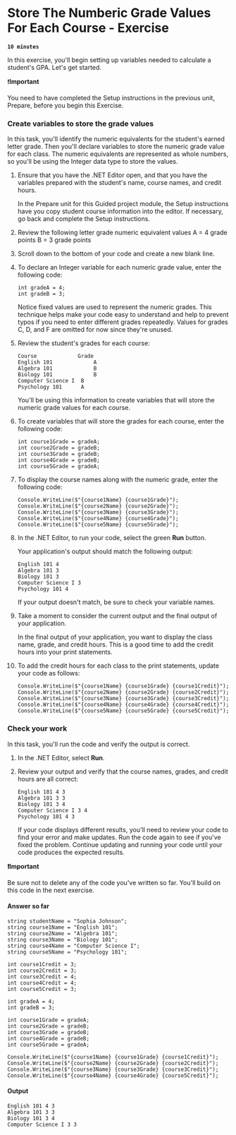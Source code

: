 # Store The Numberic Grade Values For Each Course - Exercise

**`10 minutes`**

In this exercise, you'll begin setting up variables needed to calculate a student's GPA. Let's get started.

❗**Important**

You need to have completed the Setup instructions in the previous unit, Prepare, before you begin this Exercise.

### Create variables to store the grade values

In this task, you'll identify the numeric equivalents for the student's earned letter grade. Then you'll declare variables to store the numeric grade value for each class. The numeric equivalents are represented as whole numbers, so you'll be using the Integer data type to store the values.

1. Ensure that you have the .NET Editor open, and that you have the variables prepared with the student's name, course names, and credit hours.

     In the Prepare unit for this Guided project module, the Setup instructions have you copy student course information into the editor. If necessary, go back and complete the Setup instructions.

2. Review the following letter grade numeric equivalent values A = 4 grade points B = 3 grade points

3. Scroll down to the bottom of your code and create a new blank line.

4. To declare an Integer variable for each numeric grade value, enter the following code:

     ```
     int gradeA = 4;
     int gradeB = 3;
     ```

     Notice fixed values are used to represent the numeric grades. This technique helps make your code easy to understand and help to prevent typos if you need to enter different grades repeatedly. Values for grades C, D, and F are omitted for now since they're unused.

5. Review the student's grades for each course:

     ```
     Course			    Grade		
     English 101		     A
     Algebra 101		     B
     Biology 101		     B
     Computer Science I	 B
     Psychology 101	     A
     ```

     You'll be using this information to create variables that will store the numeric grade values for each course.

6. To create variables that will store the grades for each course, enter the following code:

     ```
     int course1Grade = gradeA;
     int course2Grade = gradeB;
     int course3Grade = gradeB;
     int course4Grade = gradeB;
     int course5Grade = gradeA;
     ```

7. To display the course names along with the numeric grade, enter the following code:

     ```
     Console.WriteLine($"{course1Name} {course1Grade}");
     Console.WriteLine($"{course2Name} {course2Grade}");
     Console.WriteLine($"{course3Name} {course3Grade}");
     Console.WriteLine($"{course4Name} {course4Grade}");
     Console.WriteLine($"{course5Name} {course5Grade}");
     ```

8. In the .NET Editor, to run your code, select the green **Run** button.

     Your application's output should match the following output:

     ```
     English 101 4
     Algebra 101 3
     Biology 101 3
     Computer Science I 3
     Psychology 101 4
     ```

     If your output doesn't match, be sure to check your variable names.

9. Take a moment to consider the current output and the final output of your application.

     In the final output of your application, you want to display the class name, grade, and credit hours. This is a good time to add the credit hours into your print statements.

10. To add the credit hours for each class to the print statements, update your code as follows:

     ```
     Console.WriteLine($"{course1Name} {course1Grade} {course1Credit}");
     Console.WriteLine($"{course2Name} {course2Grade} {course2Credit}");
     Console.WriteLine($"{course3Name} {course3Grade} {course3Credit}");
     Console.WriteLine($"{course4Name} {course4Grade} {course4Credit}");
     Console.WriteLine($"{course5Name} {course5Grade} {course5Credit}");
     ```

### Check your work

In this task, you'll run the code and verify the output is correct.

1. In the .NET Editor, select **Run**.

2. Review your output and verify that the course names, grades, and credit hours are all correct:

     ```
     English 101 4 3
     Algebra 101 3 3
     Biology 101 3 4
     Computer Science I 3 4
     Psychology 101 4 3
     ```

     If your code displays different results, you'll need to review your code to find your error and make updates. Run the code again to see if you've fixed the problem. Continue updating and running your code until your code produces the expected results.

**❗Important**

Be sure not to delete any of the code you've written so far. You'll build on this code in the next exercise.


#### Answer so far

```
string studentName = "Sophia Johnson";
string course1Name = "English 101";
string course2Name = "Algebra 101";
string course3Name = "Biology 101";
string course4Name = "Computer Science I";
string course5Name = "Psychology 101";

int course1Credit = 3;
int course2Credit = 3;
int course3Credit = 4;
int course4Credit = 4;
int course5Credit = 3;

int gradeA = 4;
int gradeB = 3;

int course1Grade = gradeA;
int course2Grade = gradeB;
int course3Grade = gradeB;
int course4Grade = gradeB;
int course5Grade = gradeA;

Console.WriteLine($"{course1Name} {course1Grade} {course1Credit}");
Console.WriteLine($"{course2Name} {course2Grade} {course2Credit}");
Console.WriteLine($"{course3Name} {course3Grade} {course3Credit}");
Console.WriteLine($"{course4Name} {course4Grade} {course5Credit}");
```

#### Output

```
English 101 4 3
Algebra 101 3 3
Biology 101 3 4
Computer Science I 3 3
```